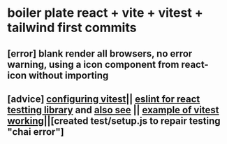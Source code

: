 # boiler plate react + vite + vitest + tailwind first commits

## [error] blank render all browsers, no error warning, using a icon component from react-icon without importing

## [advice] [configuring vitest](https://waresix.engineering/vitest-unit-testing-to-test-react-application-177ade1e6c1b)|| [eslint for react testting library](https://github.com/testing-library/eslint-plugin-testing-library/blob/main/docs/migration-guides/v4.md#aggressive-reporting) and [also see](https://stackoverflow.com/questions/69842785/how-can-i-intregate-eslint-in-a-vitereact-project) || [example of vitest working](https://github.com/vitest-dev/vitest/blob/main/examples/react-testing-lib/package.json)||[created test/setup.js to repair testing "chai error"]
